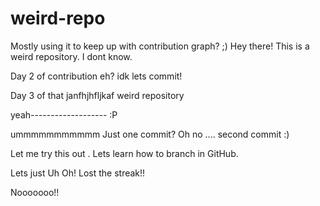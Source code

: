 # weird-repo
Mostly using it to keep up with contribution graph? ;)
Hey there! This is a weird repository. I dont know.

Day 2 of contribution eh?
idk
lets commit!

Day 3 of that janfhjhfljkaf
weird repository


yeah------------------- :P


ummmmmmmmmmm
Just one commit?
Oh no ....
second commit :)
 
 
 Let me try this out . Lets learn how to branch in GitHub.
 
 
 Lets just Uh Oh! Lost the streak!!
 
 Nooooooo!!
